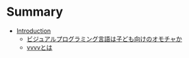 # Summary

* [Introduction](README.md)
    * [ビジュアルプログラミング言語は子ども向けのオモチャか](ビジュアルプログラミング言語は子ども向けのオモチャか.md)
    * [vvvvとは](vvvvとは.md)

